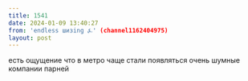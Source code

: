 ```yaml
---
title: 1541
date: 2024-01-09 13:40:27
from: 'endless шизing ⍼' (channel1162404975)
layout: post
---
```


есть ощущение что в метро чаще стали появляться очень шумные компании парней

